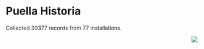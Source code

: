 # Puella Historia

Collected 30377 records from 77 installations.

<p align="right"><img src="https://xn--80aalyho.xn--p1ai/magireco/NAgitan/img/kagome.png" /></p>
